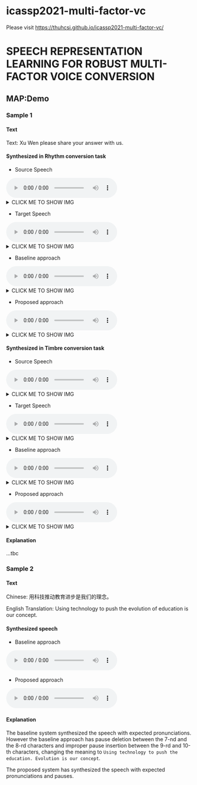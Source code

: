 # icassp2021-multi-factor-vc
Please visit https://thuhcsi.github.io/icassp2021-multi-factor-vc/
# SPEECH REPRESENTATION LEARNING FOR ROBUST MULTI-FACTOR VOICE CONVERSION


## MAP:Demo

### Sample 1

#### Text
Text: Xu Wen please share your answer with us.

#### Synthesized in **Rhythm** conversion task

* Source Speech
<audio controls>
  <source src="audios/Demo_1/Source/p225_003_001.wav" />
Your browser does not support the audio element.
</audio>
<details>
<summary>CLICK ME TO SHOW IMG</summary>
<img src="images/Demo_1/Proposed/R/test_withOUT_C.jpg" height=150 width=250/>
</details>


* Target Speech
<audio controls>
  <source src="audios/Demo_1/Source/p225_003_001.wav" />
Your browser does not support the audio element.
</audio>
<details>
<summary>CLICK ME TO SHOW IMG</summary>
<img src="images/Demo_1/Proposed/R/test_withOUT_C.jpg" height=150 width=250/>
</details>

* Baseline approach
<audio controls>
  <source src="audios/Demo_1/Source/p225_003_001.wav" />
Your browser does not support the audio element.
</audio>
<details>
<summary>CLICK ME TO SHOW IMG</summary>
<img src="images/Demo_1/Proposed/R/test_withOUT_C.jpg" height=150 width=250/>
</details>

* Proposed approach
<audio controls>
  <source src="audios/Demo_1/Source/p225_003_001.wav" />
Your browser does not support the audio element.
</audio>

<details>
<summary>CLICK ME TO SHOW IMG</summary>
<img src="images/Demo_1/Proposed/R/test_withOUT_C.jpg" height=150 width=250/>
</details>

#### Synthesized in **Timbre** conversion task

* Source Speech
<audio controls>
  <source src="audios/Demo_1/Source/p225_003_001.wav" />
Your browser does not support the audio element.
</audio>
<details>
<summary>CLICK ME TO SHOW IMG</summary>
<img src="images/Demo_1/Proposed/R/test_withOUT_C.jpg" height=150 width=250/>
</details>


* Target Speech
<audio controls>
  <source src="audios/Demo_1/Source/p225_003_001.wav" />
Your browser does not support the audio element.
</audio>
<details>
<summary>CLICK ME TO SHOW IMG</summary>
<img src="images/Demo_1/Proposed/R/test_withOUT_C.jpg" height=150 width=250/>
</details>

* Baseline approach
<audio controls>
  <source src="audios/Demo_1/Source/p225_003_001.wav" />
Your browser does not support the audio element.
</audio>
<details>
<summary>CLICK ME TO SHOW IMG</summary>
<img src="images/Demo_1/Proposed/R/test_withOUT_C.jpg" height=150 width=250/>
</details>

* Proposed approach
<audio controls>
  <source src="audios/Demo_1/Source/p225_003_001.wav" />
Your browser does not support the audio element.
</audio>

<details>
<summary>CLICK ME TO SHOW IMG</summary>
<img src="images/Demo_1/Proposed/R/test_withOUT_C.jpg" height=150 width=250/>
</details>

#### Explanation

...tbc


### Sample 2

#### Text

Chinese: 用科技推动教育进步是我们的理念。

English Translation: Using technology to push the evolution of education is our concept.

#### Synthesized speech

* Baseline approach
<audio controls>
  <source src="https://github.com/thuhcsi/interspeech2019-tts-samples/raw/master/sample2-baseline.wav" type="audio/wav">
Your browser does not support the audio element.
</audio>

* Proposed approach
<audio controls>
  <source src="https://github.com/thuhcsi/interspeech2019-tts-samples/raw/master/sample2-proposed.wav" type="audio/wav">
Your browser does not support the audio element.
</audio>

#### Explanation

The baseline system synthesized the speech with expected pronunciations.
However the baseline approach has pause deletion between the 7-nd and the 8-rd characters and improper pause insertion between the 9-rd and 10-th characters,
changing the meaning to `Using technology to push the education. Evolution is our concept`.

The proposed system has synthesized the speech with expected pronunciations and pauses.
